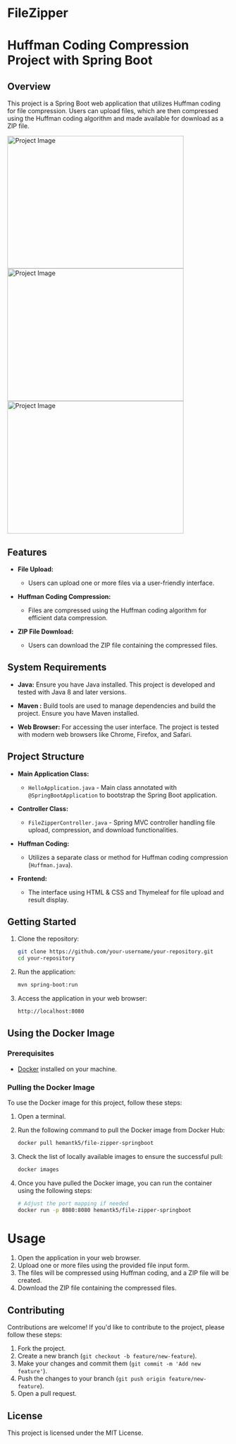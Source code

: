# FileZipper
# Huffman Coding Compression Project with Spring Boot

## Overview

This project is a Spring Boot web application that utilizes Huffman coding for file compression. Users can upload files, which are then compressed using the Huffman coding algorithm and made available for download as a ZIP file.

<img src="https://github.com/hemantkkashyap/FileZipper/assets/122628923/f3e07a97-5f69-4e0e-8db7-d17cbec8b7fd" alt="Project Image" width="400" height="300">
<img src="https://github.com/hemantkkashyap/FileZipper/assets/122628923/4ac6a3a8-31b8-4c49-8925-89a148d2482b" alt="Project Image" width="400" height="300">
<img src="https://github.com/hemantkkashyap/FileZipper/assets/122628923/76446196-e7f1-40bf-91ed-cf6d9564e959" alt="Project Image" width="400" height="300">

## Features

- **File Upload:**
  - Users can upload one or more files via a user-friendly interface.

- **Huffman Coding Compression:**
  - Files are compressed using the Huffman coding algorithm for efficient data compression.

- **ZIP File Download:**
  - Users can download the ZIP file containing the compressed files.

## System Requirements

- **Java:** Ensure you have Java installed. This project is developed and tested with Java 8 and later versions.

- **Maven :** Build tools are used to manage dependencies and build the project. Ensure you have Maven installed.

- **Web Browser:** For accessing the user interface. The project is tested with modern web browsers like Chrome, Firefox, and Safari.

## Project Structure

- **Main Application Class:**
  - `HelloApplication.java` - Main class annotated with `@SpringBootApplication` to bootstrap the Spring Boot application.

- **Controller Class:**
  - `FileZipperController.java` - Spring MVC controller handling file upload, compression, and download functionalities.

- **Huffman Coding:**
  - Utilizes a separate class or method for Huffman coding compression (`Huffman.java`).

- **Frontend:**
  - The interface using HTML & CSS and Thymeleaf for file upload and result display.

## Getting Started

1. Clone the repository:

   ```bash
   git clone https://github.com/your-username/your-repository.git
   cd your-repository
2. Run the application:

   ```bash
   mvn spring-boot:run
3. Access the application in your web browser:
   ```bash
   http://localhost:8080

## Using the Docker Image

### Prerequisites
- [Docker](https://www.docker.com/get-started) installed on your machine.

### Pulling the Docker Image
To use the Docker image for this project, follow these steps:

1. Open a terminal.

2. Run the following command to pull the Docker image from Docker Hub:
   ```bash
   docker pull hemantk5/file-zipper-springboot
3. Check the list of locally available images to ensure the successful pull:
   ```bash
   docker images
4. Once you have pulled the Docker image, you can run the container using the following steps:
   ```bash
   # Adjust the port mapping if needed
   docker run -p 8080:8080 hemantk5/file-zipper-springboot

# Usage

1. Open the application in your web browser.
2. Upload one or more files using the provided file input form.
3. The files will be compressed using Huffman coding, and a ZIP file will be created.
4. Download the ZIP file containing the compressed files.

## Contributing

Contributions are welcome! If you'd like to contribute to the project, please follow these steps:

1. Fork the project.
2. Create a new branch (`git checkout -b feature/new-feature`).
3. Make your changes and commit them (`git commit -m 'Add new feature'`).
4. Push the changes to your branch (`git push origin feature/new-feature`).
5. Open a pull request.

## License

This project is licensed under the MIT License.

